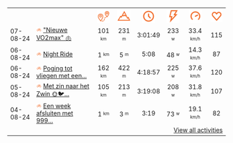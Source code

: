 <table>
    <tr>
        <th></th>
        <th></th>
        <th align="center"><img src="https://raw.githubusercontent.com/robiningelbrecht/strava-activities/master/public/distance.svg" width="30" alt="distance" title="distance"/></th>
        <th align="center"><img src="https://raw.githubusercontent.com/robiningelbrecht/strava-activities/master/public/elevation.svg" width="30" alt="elevation" title="elevation"/></th>
        <th align="center"><img src="https://raw.githubusercontent.com/robiningelbrecht/strava-activities/master/public/time.svg" width="30" alt="time" title="time"/></th>
        <th align="center"><img src="https://raw.githubusercontent.com/robiningelbrecht/strava-activities/master/public/average-watt.svg" width="30" alt="average watts" title="average watts"/></th>
        <th align="center"><img src="https://raw.githubusercontent.com/robiningelbrecht/strava-activities/master/public/average-speed.svg" width="30" alt="average speed" title="average speed"/></th>
        <th align="center"><img src="https://raw.githubusercontent.com/robiningelbrecht/strava-activities/master/public/heart-rate.svg" width="30" alt="average heart rate" title="average heart rate"/></th>
    </tr>
            <tr>
            <td>07-08-24</td>
            <td>
                <img src="https://raw.githubusercontent.com/robiningelbrecht/strava-activities/master/public/activity-ride.svg" width="12" alt="&quot;Nieuwe VO2max&quot; 🫁" title="&quot;Nieuwe VO2max&quot; 🫁"/>
<a href="https://www.strava.com/activities/12089316728" title="Kcal: 2819 | Gear: None ">&quot;Nieuwe VO2max&quot; 🫁</a>
            </td>
            <td align="center">101 <sup><sub>km</sub></sup></td>
            <td align="center">231 <sup><sub>m</sub></sup></td>
            <td align="center">3:01:49</td>
            <td align="center">233 <sup><sub>w</sub></sup></td>
            <td align="center">33.4 <sup><sub>km/h</sub></sup></td>
            <td align="center">115</td>
        </tr>
            <tr>
            <td>06-08-24</td>
            <td>
                <img src="https://raw.githubusercontent.com/robiningelbrecht/strava-activities/master/public/activity-ride.svg" width="12" alt="Night Ride" title="Night Ride"/>
<a href="https://www.strava.com/activities/12080351706" title="Kcal: 23 | Gear: None ">Night Ride</a>
            </td>
            <td align="center">1 <sup><sub>km</sub></sup></td>
            <td align="center">5 <sup><sub>m</sub></sup></td>
            <td align="center">5:08</td>
            <td align="center">48 <sup><sub>w</sub></sup></td>
            <td align="center">14.3 <sup><sub>km/h</sub></sup></td>
            <td align="center">87</td>
        </tr>
            <tr>
            <td>06-08-24</td>
            <td>
                <img src="https://raw.githubusercontent.com/robiningelbrecht/strava-activities/master/public/activity-ride.svg" width="12" alt="Poging tot vliegen met een fiets 🛩️🌞" title="Poging tot vliegen met een fiets 🛩️🌞"/>
<a href="https://www.strava.com/activities/12080352071" title="Kcal: 3890 | Gear: None ">Poging tot vliegen met een...</a>
            </td>
            <td align="center">162 <sup><sub>km</sub></sup></td>
            <td align="center">422 <sup><sub>m</sub></sup></td>
            <td align="center">4:18:57</td>
            <td align="center">225 <sup><sub>w</sub></sup></td>
            <td align="center">37.6 <sup><sub>km/h</sub></sup></td>
            <td align="center">120</td>
        </tr>
            <tr>
            <td>05-08-24</td>
            <td>
                <img src="https://raw.githubusercontent.com/robiningelbrecht/strava-activities/master/public/activity-ride.svg" width="12" alt="Met zin naar het Zwin 🌞🐦" title="Met zin naar het Zwin 🌞🐦"/>
<a href="https://www.strava.com/activities/12070956394" title="Kcal: 2790 | Gear: None ">Met zin naar het Zwin 🌞🐦...</a>
            </td>
            <td align="center">105 <sup><sub>km</sub></sup></td>
            <td align="center">213 <sup><sub>m</sub></sup></td>
            <td align="center">3:19:08</td>
            <td align="center">208 <sup><sub>w</sub></sup></td>
            <td align="center">31.8 <sup><sub>km/h</sub></sup></td>
            <td align="center">107</td>
        </tr>
            <tr>
            <td>04-08-24</td>
            <td>
                <img src="https://raw.githubusercontent.com/robiningelbrecht/strava-activities/master/public/activity-ride.svg" width="12" alt="Een week afsluiten met 999,6 km: niet met mij 🙈😅" title="Een week afsluiten met 999,6 km: niet met mij 🙈😅"/>
<a href="https://www.strava.com/activities/12062898729" title="Kcal: 20 | Gear: None ">Een week afsluiten met 999...</a>
            </td>
            <td align="center">1 <sup><sub>km</sub></sup></td>
            <td align="center">3 <sup><sub>m</sub></sup></td>
            <td align="center">3:19</td>
            <td align="center">73 <sup><sub>w</sub></sup></td>
            <td align="center">19.1 <sup><sub>km/h</sub></sup></td>
            <td align="center">82</td>
        </tr>
                <tr>
            <td colspan="8" align="right"><a href="https://github.com/robiningelbrecht/strava-activities#activities">View all activities</a></td>
        </tr>
    </table>
